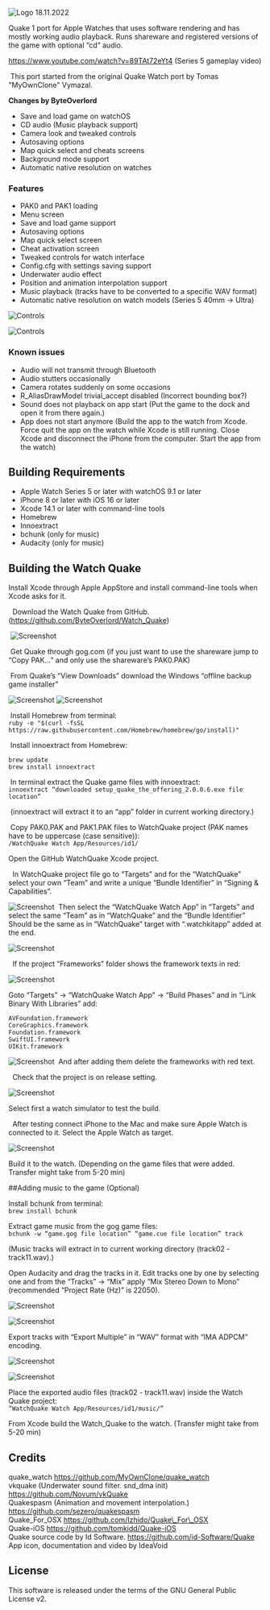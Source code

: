 ![Logo](https://github.com/ByteOverlord/Watch_Quake/raw/main/README_images/Watch_Quake_Logo_00.png)
18.11.2022

Quake 1 port for Apple Watches that uses software rendering and has mostly working audio playback. Runs shareware and registered versions of the game with optional “cd” audio.

<https://www.youtube.com/watch?v=89TAt72eYt4> (Series 5 gameplay video)

 This port started from the original Quake Watch port by Tomas "MyOwnClone" Vymazal.

**Changes by ByteOverlord**

* Save and load game on watchOS
* CD audio (Music playback support)
* Camera look and tweaked controls
* Autosaving options
* Map quick select and cheats screens
* Background mode support
* Automatic native resolution on watches  

### Features

* PAK0 and PAK1 loading
* Menu screen
* Save and load game support
* Autosaving options
* Map quick select screen
* Cheat activation screen
* Tweaked controls for watch interface
* Config.cfg with settings saving support
* Underwater audio effect
* Position and animation interpolation support
* Music playback (tracks have to be converted to a specific WAV format)
* Automatic native resolution on watch models (Series 5 40mm -> Ultra)

![Controls](https://github.com/ByteOverlord/Watch_Quake/raw/main/README_images/Menu_Controls.png)

![Controls](https://github.com/ByteOverlord/Watch_Quake/raw/main/README_images/In_Game_Controls.png)


### Known issues

* Audio will not transmit through Bluetooth
* Audio stutters occasionally
* Camera rotates suddenly on some occasions
* R_AliasDrawModel trivial_accept disabled (Incorrect bounding box?)
* Sound does not playback on app start (Put the game to the dock and open it from there again.)
* App does not start anymore (Build the app to the watch from Xcode. Force quit the app on the watch while Xcode is still running. Close Xcode and disconnect the iPhone from the computer. Start the app from the watch) 

## Building Requirements

* Apple Watch Series 5 or later with watchOS 9.1 or later
* iPhone 8 or later with iOS 16 or later
* Xcode 14.1 or later with command-line tools
* Homebrew
* Innoextract
* bchunk (only for music)
* Audacity (only for music)


## Building the Watch Quake


Install Xcode through Apple AppStore and install command-line tools when Xcode asks for it.

  Download the Watch Quake from GitHub. (<https://github.com/ByteOverlord/Watch_Quake>)

 ![Screenshot](https://github.com/ByteOverlord/Watch_Quake/raw/main/README_images/Game_Install_Guide_00.png)

 Get Quake through gog.com (if you just want to use the shareware jump to “Copy PAK...” and only use the shareware’s PAK0.PAK)

 From Quake’s “View Downloads” download the Windows “offline backup game installer”


![Screenshot](https://github.com/ByteOverlord/Watch_Quake/raw/main/README_images/Game_Install_Guide_01.png) ![Screenshot](https://github.com/ByteOverlord/Watch_Quake/raw/main/README_images/Game_Install_Guide_02.png)

 Install Homebrew from terminal:   
`ruby -e "$(curl -fsSL https://raw.githubusercontent.com/Homebrew/homebrew/go/install)"`
	
 Install innoextract from Homebrew:

```
brew update
brew install innoextract
```

 In terminal extract the Quake game files with innoextract:   
`innoextract “downloaded setup_quake_the_offering_2.0.0.6.exe file location”`

 (innoextract will extract it to an “app” folder in current working directory.) 

 Copy PAK0.PAK and PAK1.PAK files to WatchQuake project (PAK names have to be uppercase (case sensitive)):   
`/WatchQuake Watch App/Resources/id1/`


Open the GitHub WatchQuake Xcode project.

 
In WatchQuake project file go to “Targets” and for the “WatchQuake” select your own “Team” and write a unique “Bundle Identifier” in “Signing & Capabilities”.


![Screenshot](https://github.com/ByteOverlord/Watch_Quake/raw/main/README_images/Game_Install_Guide_03.png)
 Then select the “WatchQuake Watch App” in “Targets” and select the same “Team” as in “WatchQuake” and the “Bundle Identifier” Should be the same as in “WatchQuake” target with “.watchkitapp” added at the end.


![Screenshot](https://github.com/ByteOverlord/Watch_Quake/raw/main/README_images/Game_Install_Guide_04.png)

  If the project “Frameworks” folder shows the framework texts in red:


![Screenshot](https://github.com/ByteOverlord/Watch_Quake/raw/main/README_images/Game_Install_Guide_05A.png)
	
Goto “Targets” -> “WatchQuake Watch App” -> “Build Phases” and in “Link Binary With Libraries” add:

```
AVFoundation.framework
CoreGraphics.framework
Foundation.framework
SwiftUI.framework
UIKit.framework
```


![Screenshot](https://github.com/ByteOverlord/Watch_Quake/raw/main/README_images/Game_Install_Guide_05B.png)
 And after adding them delete the frameworks with red text.

  Check that the project is on release setting.


![Screenshot](https://github.com/ByteOverlord/Watch_Quake/raw/main/README_images/Game_Install_Guide_06.png)


Select first a watch simulator to test the build.

  After testing connect iPhone to the Mac and make sure Apple Watch is connected to it. Select the Apple Watch as target.


![Screenshot](https://github.com/ByteOverlord/Watch_Quake/raw/main/README_images/Game_Install_Guide_07.png)

Build it to the watch. (Depending on the game files that were added. Transfer might take from 5-20 min) 

##Adding music to the game (Optional)

Install bchunk from terminal:	
`brew install bchunk`


Extract game music from the gog game files:  
`bchunk -w “game.gog file location” “game.cue file location” track`


(Music tracks will extract in to current working directory (track02 - track11.wav).)


Open Audacity and drag the tracks in it. Edit tracks one by one by selecting one and from the “Tracks” -> “Mix” apply “Mix Stereo Down to Mono” (recommended “Project Rate (Hz)” is 22050).


![Screenshot](https://github.com/ByteOverlord/Watch_Quake/raw/main/README_images/Music_Install_Guide_00.png)

![Screenshot](https://github.com/ByteOverlord/Watch_Quake/raw/main/README_images/Music_Install_Guide_01.png)


Export tracks with “Export Multiple” in “WAV” format with “IMA ADPCM” encoding.


![Screenshot](https://github.com/ByteOverlord/Watch_Quake/raw/main/README_images/Music_Install_Guide_02.png)

![Screenshot](https://github.com/ByteOverlord/Watch_Quake/raw/main/README_images/Music_Install_Guide_03.png)


Place the exported audio files (track02 - track11.wav) inside the Watch Quake project:   
`“WatchQuake Watch App/Resources/id1/music/”`


From Xcode build the Watch_Quake to the watch. (Transfer might take from 5-20 min)

## Credits

quake\_watch <https://github.com/MyOwnClone/quake_watch>  
vkquake (Underwater sound filter. snd_dma init) <https://github.com/Novum/vkQuake>  
Quakespasm (Animation and movement interpolation.) <https://github.com/sezero/quakespasm>  
Quake\_For\_OSX <https://github.com/Izhido/Quake\_For\_OSX>  
Quake-iOS <https://github.com/tomkidd/Quake-iOS>  
Quake source code by Id Software. <https://github.com/id-Software/Quake>  
App icon, documentation and video by IdeaVoid


## License
This software is released under the terms of the GNU General Public License v2.
